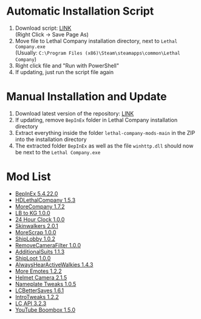 # Automatic Installation Script
1. Download script: [LINK](https://raw.githubusercontent.com/welles/lethal-company-mods/main/Update-Mods.ps1)  
   (Right Click -> Save Page As)
2. Move file to Lethal Company installation directory, next to `Lethal Company.exe`  
   (Usually: `C:\Program Files (x86)\Steam\steamapps\common\Lethal Company`)
3. Right click file  and "Run with PowerShell"
4. If updating, just run the script file again

# Manual Installation and Update
1. Download latest version of the repository: [LINK](https://codeload.github.com/welles/lethal-company-mods/zip/refs/heads/main)
2. If updating, remove `BepInEx` folder in Lethal Company installation directory
3. Extract everything inside the folder `lethal-company-mods-main` in the ZIP into the installation directory
4. The extracted folder `BepInEx` as well as the file `winhttp.dll` should now be next to the `Lethal Company.exe`

# Mod List
- [BepInEx 5.4.22.0](https://github.com/BepInEx/BepInEx/releases)
- [HDLethalCompany 1.5.3](https://www.nexusmods.com/lethalcompany/mods/70)
- [MoreCompany 1.7.2](https://www.nexusmods.com/lethalcompany/mods/60)
- [LB to KG 1.0.0](https://www.nexusmods.com/lethalcompany/mods/17)
- [24 Hour Clock 1.0.0](https://www.nexusmods.com/lethalcompany/mods/16)
- [Skinwalkers 2.0.1](https://thunderstore.io/c/lethal-company/p/RugbugRedfern/Skinwalkers/)
- [MoreScrap 1.0.0](https://www.nexusmods.com/lethalcompany/mods/82)
- [ShipLobby 1.0.2](https://www.nexusmods.com/lethalcompany/mods/19)
- [RemoveCameraFilter 1.0.0](https://www.nexusmods.com/lethalcompany/mods/10)
- [AdditionalSuits 1.1.3](https://thunderstore.io/c/lethal-company/p/AlexCodesGames/AdditionalSuits/)
- [ShipLoot 1.0.0](https://thunderstore.io/c/lethal-company/p/tinyhoot/ShipLoot/)
- [AlwaysHearActiveWalkies 1.4.3](https://thunderstore.io/c/lethal-company/p/Suskitech/AlwaysHearActiveWalkies/)
- [More Emotes 1.2.2](https://thunderstore.io/c/lethal-company/p/Sligili/More_Emotes/)
- [Helmet Camera 2.1.5](https://thunderstore.io/c/lethal-company/p/RickArg/Helmet_Cameras/)
- [Nameplate Tweaks 1.0.5](https://thunderstore.io/c/lethal-company/p/taffyko/NameplateTweaks/)
- [LCBetterSaves 1.6.1](https://thunderstore.io/c/lethal-company/p/Pooble/LCBetterSaves/)
- [IntroTweaks 1.2.2](https://thunderstore.io/c/lethal-company/p/Owen3H/IntroTweaks/)
- [LC API 3.2.3](https://thunderstore.io/c/lethal-company/p/2018/LC_API/)
- [YouTube Boombox 1.5.0](https://thunderstore.io/c/lethal-company/p/steven4547466/YoutubeBoombox/)

